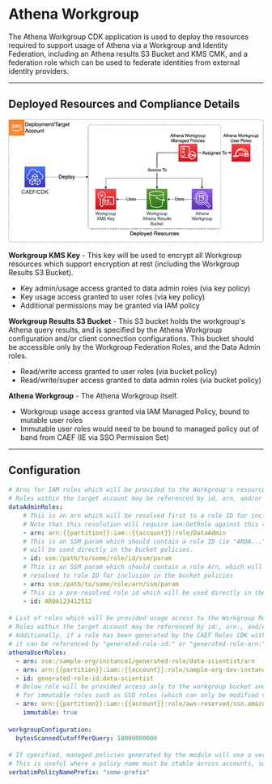 # Athena Workgroup

The Athena Workgroup CDK application is used to deploy the resources required to support usage of Athena via a Workgroup and Identity Federation, including an Athena results S3 Bucket and KMS CMK, and a federation role which can be used to federate identities from external identity providers.

***

## Deployed Resources and Compliance Details

![AthenaWorkgroup](../../../constructs/L3/datalake/athena-workgroup-l3-construct/docs/AthenaWorkgroup.png)

**Workgroup KMS Key** - This key will be used to encrypt all Workgroup resources which support encryption at rest (including the Workgroup Results S3 Bucket).

* Key admin/usage access granted to data admin roles (via key policy)
* Key usage access granted to user roles (via key policy)
* Additional permissions may be granted via IAM policy

**Workgroup Results S3 Bucket** - This S3 bucket holds the workgroup's Athena query results, and is specified by the Athena Workgroup configuration and/or client connection configurations. This bucket should be accessible only by the Workgroup Federation Roles, and the Data Admin roles.

* Read/write access granted to user roles (via bucket policy)
* Read/write/super access granted to data admin roles (via bucket policy)

**Athena Workgroup** - The Athena Workgroup itself.

* Workgroup usage access granted via IAM Managed Policy, bound to mutable user roles
* Immutable user roles would need to be bound to managed policy out of band from CAEF (IE via SSO Permission Set)

***

## Configuration

```yaml
# Arns for IAM roles which will be provided to the Workgroup's resources (IE results bucket)
# Roles within the target account may be referenced by id, arn, and/or name.
dataAdminRoles:
    # This is an arn which will be resolved first to a role ID for inclusion in the workgroup results bucket policy.
    # Note that this resolution will require iam:GetRole against this role arn for the role executing CDK.
    - arn: arn:{{partition}}:iam::{{account}}:role/DataAdmin
    # This is an SSM param which should contain a role ID (ie "AROA..."). This role ID
    # will be used directly in the bucket policies.
    - id: ssm:/path/to/some/role/id/ssm/param
    # This is an SSM param which should contain a role Arn, which will be
    # resolved to role ID for inclusion in the bucket policies
    - arn: ssm:/path/to/some/role/arn/ssm/param
    # This is a pre-resolved role id which will be used directly in the bucket policy and does not require resolution.
    - id: AROA123412512

# List of roles which will be provided usage access to the Workgroup Resources
# Roles within the target account may be referenced by id:, arn:, and/or name:.
# Additionally, if a role has been generated by the CAEF Roles CDK within the same domain,
# it can be referenced by "generated-role-id:" or "generated-role-arn:"
athenaUserRoles:
  - arn: ssm:/sample-org/instance1/generated-role/data-scientist/arn
  - arn: arn:{{partition}}:iam::{{account}}:role/sample-org-dev-instance1-roles-data-scientist
  - id: generated-role-id:data-scientist
  # Below role will be provided access only to the workgroup bucket and KMS key. This is required
  # for immutable roles such as SSO roles (which can only be modified via SSO permission set deployment). 
  - arn: arn:{{partition}}:iam::{{account}}:role/aws-reserved/sso.amazonaws.com/{{region}}/AWSReservedSSO_d2e-datascientist-spoke_7123ab1231
    immutable: true

workgroupConfiguration:
  bytesScannedCutoffPerQuery: 10000000000
  
# If specified, managed policies generated by the module will use a verbatim name instead of a name generated by the naming module.
# This is useful where a policy name must be stable across accounts, such as when integrating with SSO permission sets.
verbatimPolicyNamePrefix: "some-prefix"
```
